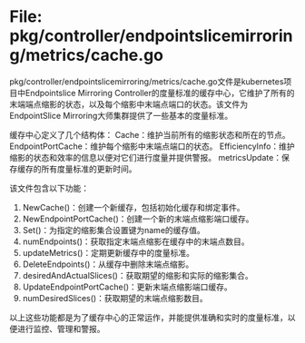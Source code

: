 # File: pkg/controller/endpointslicemirroring/metrics/cache.go

pkg/controller/endpointslicemirroring/metrics/cache.go文件是kubernetes项目中Endpointslice Mirroring Controller的度量标准的缓存中心，它维护了所有的末端端点缩影的状态，以及每个缩影中末端点端口的状态。该文件为EndpointSlice Mirroring大师集群提供了一些基本的度量标准。

缓存中心定义了几个结构体：
Cache：维护当前所有的缩影状态和所在的节点。
EndpointPortCache：维护每个缩影中末端点端口的状态。
EfficiencyInfo：维护缩影的状态和效率的信息以便对它们进行度量并提供警报。
metricsUpdate：保存缓存的所有度量标准的更新时间。

该文件包含以下功能：

1. NewCache()：创建一个新缓存，包括初始化缓存和绑定事件。
2. NewEndpointPortCache()：创建一个新的末端点缩影端口缓存。
3. Set()：为指定的缩影集合设置键为name的缓存值。
4. numEndpoints()：获取指定末端点缩影在缓存中的末端点数目。
5. updateMetrics()：定期更新缓存中的度量标准。
6. DeleteEndpoints()：从缓存中删除末端点缩影。
7. desiredAndActualSlices()：获取期望的缩影和实际的缩影集合。
8. UpdateEndpointPortCache()：更新末端点缩影端口缓存。
9. numDesiredSlices()：获取期望的末端点缩影数目。

以上这些功能都是为了缓存中心的正常运作，并能提供准确和实时的度量标准，以便进行监控、管理和警报。

